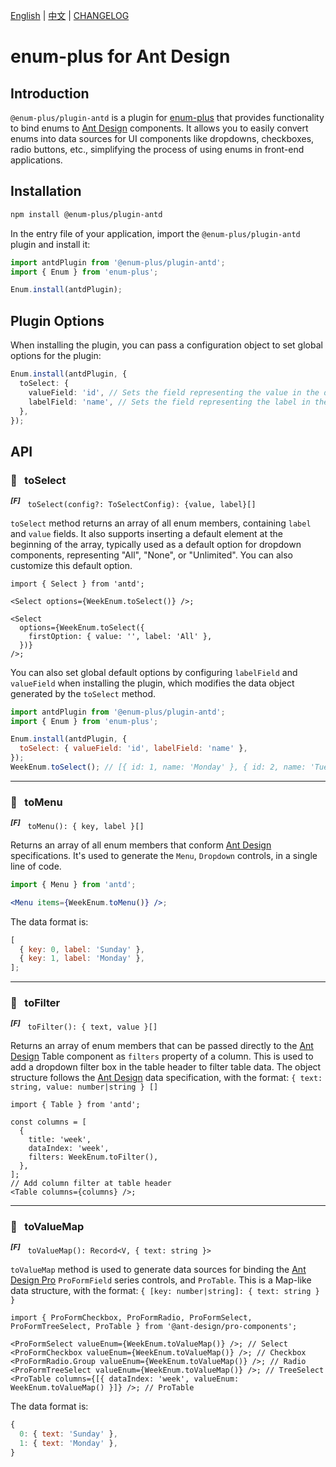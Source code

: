 <!-- markdownlint-disable MD001 MD009 MD033 MD041 -->

[English](./README.md) | [中文](./README.zh-CN.md) | [CHANGELOG](./CHANGELOG.md)

# enum-plus for Ant Design

## Introduction

`@enum-plus/plugin-antd` is a plugin for [enum-plus](https://github.com/shijistar/enum-plus) that provides functionality to bind enums to [Ant Design](https://ant.design/components/overview) components. It allows you to easily convert enums into data sources for UI components like dropdowns, checkboxes, radio buttons, etc., simplifying the process of using enums in front-end applications.

## Installation

```bash
npm install @enum-plus/plugin-antd
```

In the entry file of your application, import the `@enum-plus/plugin-antd` plugin and install it:

```js
import antdPlugin from '@enum-plus/plugin-antd';
import { Enum } from 'enum-plus';

Enum.install(antdPlugin);
```

## Plugin Options

When installing the plugin, you can pass a configuration object to set global options for the plugin:

```ts
Enum.install(antdPlugin, {
  toSelect: {
    valueField: 'id', // Sets the field representing the value in the data object generated by the toSelect method
    labelField: 'name', // Sets the field representing the label in the data object generated by the toSelect method
  },
});
```

## API

### 💎 &nbsp; toSelect

<sup>**_\[F]_**</sup> &nbsp; `toSelect(config?: ToSelectConfig): {value, label}[]`

`toSelect` method returns an array of all enum members, containing `label` and `value` fields. It also supports inserting a default element at the beginning of the array, typically used as a default option for dropdown components, representing "All", "None", or "Unlimited". You can also customize this default option.

```tsx
import { Select } from 'antd';

<Select options={WeekEnum.toSelect()} />;

<Select
  options={WeekEnum.toSelect({
    firstOption: { value: '', label: 'All' },
  })}
/>;
```

You can also set global default options by configuring `labelField` and `valueField` when installing the plugin, which modifies the data object generated by the `toSelect` method.

```js
import antdPlugin from '@enum-plus/plugin-antd';
import { Enum } from 'enum-plus';

Enum.install(antdPlugin, {
  toSelect: { valueField: 'id', labelField: 'name' },
});
WeekEnum.toSelect(); // [{ id: 1, name: 'Monday' }, { id: 2, name: 'Tuesday' }]
```

---

### 💎 &nbsp; toMenu

<sup>**_\[F]_**</sup> &nbsp; `toMenu(): { key, label }[]`

Returns an array of all enum members that conform [Ant Design](https://ant.design/components/menu) specifications. It's used to generate the `Menu`, `Dropdown` controls, in a single line of code.

```jsx
import { Menu } from 'antd';

<Menu items={WeekEnum.toMenu()} />;
```

The data format is:

```js
[
  { key: 0, label: 'Sunday' },
  { key: 1, label: 'Monday' },
];
```

---

### 💎 &nbsp; toFilter

<sup>**_\[F]_**</sup> &nbsp; `toFilter(): { text, value }[]`

Returns an array of enum members that can be passed directly to the [Ant Design](https://ant.design/components/table#table-demo-head) Table component as `filters` property of a column. This is used to add a dropdown filter box in the table header to filter table data. The object structure follows the [Ant Design](https://ant.design/components/table#table-demo-head) data specification, with the format: `{ text: string, value: number|string } []`

```tsx
import { Table } from 'antd';

const columns = [
  {
    title: 'week',
    dataIndex: 'week',
    filters: WeekEnum.toFilter(),
  },
];
// Add column filter at table header
<Table columns={columns} />;
```

---

### 💎 &nbsp; toValueMap

<sup>**_\[F]_**</sup> &nbsp; `toValueMap(): Record<V, { text: string }>`

`toValueMap` method is used to generate data sources for binding the [Ant Design Pro](https://procomponents.ant.design/en-US/components/schema#valueenum-1) `ProFormField` series controls, and `ProTable`. This is a Map-like data structure, with the format: `{ [key: number|string]: { text: string } }`

```tsx
import { ProFormCheckbox, ProFormRadio, ProFormSelect, ProFormTreeSelect, ProTable } from '@ant-design/pro-components';

<ProFormSelect valueEnum={WeekEnum.toValueMap()} />; // Select
<ProFormCheckbox valueEnum={WeekEnum.toValueMap()} />; // Checkbox
<ProFormRadio.Group valueEnum={WeekEnum.toValueMap()} />; // Radio
<ProFormTreeSelect valueEnum={WeekEnum.toValueMap()} />; // TreeSelect
<ProTable columns={[{ dataIndex: 'week', valueEnum: WeekEnum.toValueMap() }]} />; // ProTable
```

The data format is:

```js
{
  0: { text: 'Sunday' },
  1: { text: 'Monday' },
}
```
